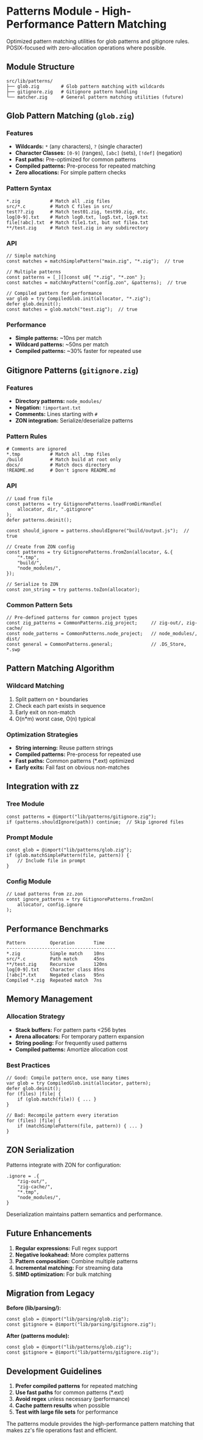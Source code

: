 # Patterns Module - High-Performance Pattern Matching

Optimized pattern matching utilities for glob patterns and gitignore rules. POSIX-focused with zero-allocation operations where possible.

## Module Structure

```
src/lib/patterns/
├── glob.zig        # Glob pattern matching with wildcards
├── gitignore.zig   # Gitignore pattern handling
└── matcher.zig     # General pattern matching utilities (future)
```

## Glob Pattern Matching (`glob.zig`)

### Features
- **Wildcards:** `*` (any characters), `?` (single character)
- **Character Classes:** `[0-9]` (ranges), `[abc]` (sets), `[!def]` (negation)
- **Fast paths:** Pre-optimized for common patterns
- **Compiled patterns:** Pre-process for repeated matching
- **Zero allocations:** For simple pattern checks

### Pattern Syntax
```
*.zig           # Match all .zig files
src/*.c         # Match C files in src/
test??.zig      # Match test01.zig, test99.zig, etc.
log[0-9].txt    # Match log0.txt, log5.txt, log9.txt
file[!abc].txt  # Match file1.txt, but not filea.txt
**/test.zig     # Match test.zig in any subdirectory
```

### API
```zig
// Simple matching
const matches = matchSimplePattern("main.zig", "*.zig");  // true

// Multiple patterns
const patterns = [_][]const u8{ "*.zig", "*.zon" };
const matches = matchAnyPattern("config.zon", &patterns);  // true

// Compiled pattern for performance
var glob = try CompiledGlob.init(allocator, "*.zig");
defer glob.deinit();
const matches = glob.match("test.zig");  // true
```

### Performance
- **Simple patterns:** ~10ns per match
- **Wildcard patterns:** ~50ns per match
- **Compiled patterns:** ~30% faster for repeated use

## Gitignore Patterns (`gitignore.zig`)

### Features
- **Directory patterns:** `node_modules/`
- **Negation:** `!important.txt`
- **Comments:** Lines starting with `#`
- **ZON integration:** Serialize/deserialize patterns

### Pattern Rules
```
# Comments are ignored
*.tmp           # Match all .tmp files
/build          # Match build at root only
docs/           # Match docs directory
!README.md      # Don't ignore README.md
```

### API
```zig
// Load from file
const patterns = try GitignorePatterns.loadFromDirHandle(
    allocator, dir, ".gitignore"
);
defer patterns.deinit();

const should_ignore = patterns.shouldIgnore("build/output.js");  // true

// Create from ZON config
const patterns = try GitignorePatterns.fromZon(allocator, &.{
    "*.tmp",
    "build/",
    "node_modules/",
});

// Serialize to ZON
const zon_string = try patterns.toZon(allocator);
```

### Common Pattern Sets
```zig
// Pre-defined patterns for common project types
const zig_patterns = CommonPatterns.zig_project;     // zig-out/, zig-cache/
const node_patterns = CommonPatterns.node_project;   // node_modules/, dist/
const general = CommonPatterns.general;              // .DS_Store, *.swp
```

## Pattern Matching Algorithm

### Wildcard Matching
1. Split pattern on `*` boundaries
2. Check each part exists in sequence
3. Early exit on non-match
4. O(n*m) worst case, O(n) typical

### Optimization Strategies
- **String interning:** Reuse pattern strings
- **Compiled patterns:** Pre-process for repeated use
- **Fast paths:** Common patterns (*.ext) optimized
- **Early exits:** Fail fast on obvious non-matches

## Integration with zz

### Tree Module
```zig
const patterns = @import("lib/patterns/gitignore.zig");
if (patterns.shouldIgnore(path)) continue;  // Skip ignored files
```

### Prompt Module
```zig
const glob = @import("lib/patterns/glob.zig");
if (glob.matchSimplePattern(file, pattern)) {
    // Include file in prompt
}
```

### Config Module
```zig
// Load patterns from zz.zon
const ignore_patterns = try GitignorePatterns.fromZon(
    allocator, config.ignore
);
```

## Performance Benchmarks

```
Pattern         Operation       Time
----------------------------------------
*.zig           Simple match    10ns
src/*.c         Path match      45ns
**/test.zig     Recursive       120ns
log[0-9].txt    Character class 85ns
[!abc]*.txt     Negated class   95ns
Compiled *.zig  Repeated match  7ns
```

## Memory Management

### Allocation Strategy
- **Stack buffers:** For pattern parts <256 bytes
- **Arena allocators:** For temporary pattern expansion
- **String pooling:** For frequently used patterns
- **Compiled patterns:** Amortize allocation cost

### Best Practices
```zig
// Good: Compile pattern once, use many times
var glob = try CompiledGlob.init(allocator, pattern);
defer glob.deinit();
for (files) |file| {
    if (glob.match(file)) { ... }
}

// Bad: Recompile pattern every iteration
for (files) |file| {
    if (matchSimplePattern(file, pattern)) { ... }
}
```

## ZON Serialization

Patterns integrate with ZON for configuration:

```zon
.ignore = .{
    "zig-out/",
    "zig-cache/",
    "*.tmp",
    "node_modules/",
}
```

Deserialization maintains pattern semantics and performance.

## Future Enhancements

1. **Regular expressions:** Full regex support
2. **Negative lookahead:** More complex patterns
3. **Pattern composition:** Combine multiple patterns
4. **Incremental matching:** For streaming data
5. **SIMD optimization:** For bulk matching

## Migration from Legacy

**Before (lib/parsing/):**
```zig
const glob = @import("lib/parsing/glob.zig");
const gitignore = @import("lib/parsing/gitignore.zig");
```

**After (patterns module):**
```zig
const glob = @import("lib/patterns/glob.zig");
const gitignore = @import("lib/patterns/gitignore.zig");
```

## Development Guidelines

1. **Prefer compiled patterns** for repeated matching
2. **Use fast paths** for common patterns (*.ext)
3. **Avoid regex** unless necessary (performance)
4. **Cache pattern results** when possible
5. **Test with large file sets** for performance

The patterns module provides the high-performance pattern matching that makes zz's file operations fast and efficient.